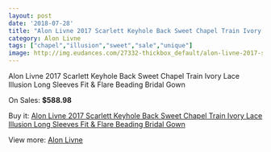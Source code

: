 ```yaml
---
layout: post
date: '2018-07-28'
title: "Alon Livne 2017 Scarlett Keyhole Back Sweet Chapel Train Ivory Lace Illusion Long Sleeves Fit & Flare Beading Bridal Gown"
category: Alon Livne
tags: ["chapel","illusion","sweet","sale","unique"]
image: http://img.eudances.com/27332-thickbox_default/alon-livne-2017-scarlett-keyhole-back-sweet-chapel-train-ivory-lace-illusion-long-sleeves-fit-flare-beading-bridal-gown.jpg
---
```

Alon Livne 2017 Scarlett Keyhole Back Sweet Chapel Train Ivory Lace Illusion Long Sleeves Fit & Flare Beading Bridal Gown

On Sales: **$588.98**
<a href="https://www.eudances.com/en/alon-livne/9134-alon-livne-2017-scarlett-keyhole-back-sweet-chapel-train-ivory-lace-illusion-long-sleeves-fit-flare-beading-bridal-gown.html"><amp-img layout="responsive" width="600" height="600" src="//img.eudances.com/27332-thickbox_default/alon-livne-2017-scarlett-keyhole-back-sweet-chapel-train-ivory-lace-illusion-long-sleeves-fit-flare-beading-bridal-gown.jpg" alt="Alon Livne 2017 Scarlett Keyhole Back Sweet Chapel Train Ivory Lace Illusion Long Sleeves Fit & Flare Beading Bridal Gown 0" /></a>
<a href="https://www.eudances.com/en/alon-livne/9134-alon-livne-2017-scarlett-keyhole-back-sweet-chapel-train-ivory-lace-illusion-long-sleeves-fit-flare-beading-bridal-gown.html"><amp-img layout="responsive" width="600" height="600" src="//img.eudances.com/27337-thickbox_default/alon-livne-2017-scarlett-keyhole-back-sweet-chapel-train-ivory-lace-illusion-long-sleeves-fit-flare-beading-bridal-gown.jpg" alt="Alon Livne 2017 Scarlett Keyhole Back Sweet Chapel Train Ivory Lace Illusion Long Sleeves Fit & Flare Beading Bridal Gown 1" /></a>
<a href="https://www.eudances.com/en/alon-livne/9134-alon-livne-2017-scarlett-keyhole-back-sweet-chapel-train-ivory-lace-illusion-long-sleeves-fit-flare-beading-bridal-gown.html"><amp-img layout="responsive" width="600" height="600" src="//img.eudances.com/27336-thickbox_default/alon-livne-2017-scarlett-keyhole-back-sweet-chapel-train-ivory-lace-illusion-long-sleeves-fit-flare-beading-bridal-gown.jpg" alt="Alon Livne 2017 Scarlett Keyhole Back Sweet Chapel Train Ivory Lace Illusion Long Sleeves Fit & Flare Beading Bridal Gown 2" /></a>
<a href="https://www.eudances.com/en/alon-livne/9134-alon-livne-2017-scarlett-keyhole-back-sweet-chapel-train-ivory-lace-illusion-long-sleeves-fit-flare-beading-bridal-gown.html"><amp-img layout="responsive" width="600" height="600" src="//img.eudances.com/27335-thickbox_default/alon-livne-2017-scarlett-keyhole-back-sweet-chapel-train-ivory-lace-illusion-long-sleeves-fit-flare-beading-bridal-gown.jpg" alt="Alon Livne 2017 Scarlett Keyhole Back Sweet Chapel Train Ivory Lace Illusion Long Sleeves Fit & Flare Beading Bridal Gown 3" /></a>
<a href="https://www.eudances.com/en/alon-livne/9134-alon-livne-2017-scarlett-keyhole-back-sweet-chapel-train-ivory-lace-illusion-long-sleeves-fit-flare-beading-bridal-gown.html"><amp-img layout="responsive" width="600" height="600" src="//img.eudances.com/27334-thickbox_default/alon-livne-2017-scarlett-keyhole-back-sweet-chapel-train-ivory-lace-illusion-long-sleeves-fit-flare-beading-bridal-gown.jpg" alt="Alon Livne 2017 Scarlett Keyhole Back Sweet Chapel Train Ivory Lace Illusion Long Sleeves Fit & Flare Beading Bridal Gown 4" /></a>
<a href="https://www.eudances.com/en/alon-livne/9134-alon-livne-2017-scarlett-keyhole-back-sweet-chapel-train-ivory-lace-illusion-long-sleeves-fit-flare-beading-bridal-gown.html"><amp-img layout="responsive" width="600" height="600" src="//img.eudances.com/27333-thickbox_default/alon-livne-2017-scarlett-keyhole-back-sweet-chapel-train-ivory-lace-illusion-long-sleeves-fit-flare-beading-bridal-gown.jpg" alt="Alon Livne 2017 Scarlett Keyhole Back Sweet Chapel Train Ivory Lace Illusion Long Sleeves Fit & Flare Beading Bridal Gown 5" /></a>

Buy it: [Alon Livne 2017 Scarlett Keyhole Back Sweet Chapel Train Ivory Lace Illusion Long Sleeves Fit & Flare Beading Bridal Gown](https://www.eudances.com/en/alon-livne/9134-alon-livne-2017-scarlett-keyhole-back-sweet-chapel-train-ivory-lace-illusion-long-sleeves-fit-flare-beading-bridal-gown.html "Alon Livne 2017 Scarlett Keyhole Back Sweet Chapel Train Ivory Lace Illusion Long Sleeves Fit & Flare Beading Bridal Gown")

View more: [Alon Livne](https://www.eudances.com/en/116-alon-livne "Alon Livne")